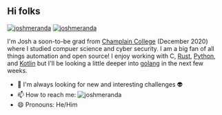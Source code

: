 ## Hi folks
[![joshmeranda](https://img.shields.io/badge/lable--blue?style=flat&logo=linkedin&labelColor=blue&color=blue&label=joshmeranda)](https://www.linkedin.com/in/joshua-meranda/)
[![joshmeranda](https://img.shields.io/badge/lable--blue?style=flat&logo=stackoverflow&color=grey&label=puffin)](https://stackoverflow.com/users/11548057/puffin)


I'm Josh a soon-to-be grad from [Champlain College](https://www.champlain.edu/) (December 2020) where I studied compuer science and cyber security. I am a big fan of all things automation and open source! I enjoy working with C, [Rust](https://www.rust-lang.org/), [Python](https://www.python.org/), and [Kotlin](https://kotlinlang.org/) but I'll be looking a little deeper into [golang](https://golang.org/) in the next few weeks.

- 🌱 I'm always looking for new and interesting challenges :alien:
- 📫 How to reach me: ![joshmeranda](https://img.shields.io/badge/lable--blue?style=flat&logo=gmail&labelColor=white&color=white&label=joshmeranda@gmail.com)
- 😄 Pronouns: He/Him
